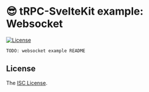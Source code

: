 # 😎 tRPC-SvelteKit example: Websocket
[![License][license-image]][license-url]

`TODO: websocket example README`

## License

The [ISC License](LICENSE).

[license-image]: http://img.shields.io/npm/l/trpc-sveltekit.svg?style=flat-square
[license-url]: LICENSE
